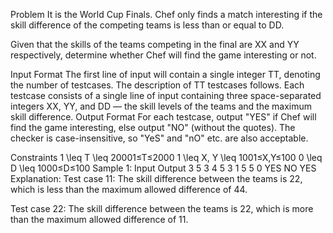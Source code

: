 Problem
It is the World Cup Finals. Chef only finds a match interesting if the skill difference of the competing teams is less than or equal to DD.

Given that the skills of the teams competing in the final are XX and YY respectively, determine whether Chef will find the game interesting or not.

Input Format
The first line of input will contain a single integer TT, denoting the number of testcases. The description of TT testcases follows.
Each testcase consists of a single line of input containing three space-separated integers XX, YY, and DD — the skill levels of the teams and the maximum skill difference.
Output Format
For each testcase, output "YES" if Chef will find the game interesting, else output "NO" (without the quotes). The checker is case-insensitive, so "YeS" and "nO" etc. are also acceptable.

Constraints
1 \leq T \leq 20001≤T≤2000
1 \leq X, Y \leq 1001≤X,Y≤100
0 \leq D \leq 1000≤D≤100
Sample 1:
Input
Output
3
5 3 4
5 3 1
5 5 0
YES
NO
YES
Explanation:
Test case 11: The skill difference between the teams is 22, which is less than the maximum allowed difference of 44.

Test case 22: The skill difference between the teams is 22, which is more than the maximum allowed difference of 11.
